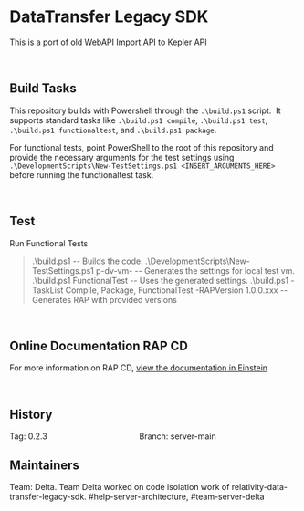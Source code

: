 # DataTransfer Legacy SDK

This is a port of old WebAPI Import API to Kepler API

 

## Build Tasks

This repository builds with Powershell through the `.\build.ps1` script. 
It supports standard tasks like `.\build.ps1 compile`, `.\build.ps1 test`, `.\build.ps1 functionaltest`, and `.\build.ps1 package`.

For functional tests, point PowerShell to the root of this repository and provide the necessary arguments for the test settings using `.\DevelopmentScripts\New-TestSettings.ps1 <INSERT_ARGUMENTS_HERE>` before running the functionaltest task.

 
## Test

Run Functional Tests
> .\build.ps1 -- Builds the code.
> .\DevelopmentScripts\New-TestSettings.ps1 p-dv-vm-<currentVm> -- Generates the settings for local test vm.
> .\build.ps1 FunctionalTest -- Uses the generated settings.
> .\build.ps1 -TaskList Compile, Package, FunctionalTest -RAPVersion 1.0.0.xxx -- Generates RAP with provided versions

 
## Online Documentation RAP CD

For more information on RAP CD, [view the documentation in Einstein](https://einstein.kcura.com/x/hRkFCQ)

 
## History

Tag: 0.2.3                                        
Branch: server-main

## Maintainers
Team:  Delta.
Team Delta worked on code isolation work of relativity-data-transfer-legacy-sdk.
#help-server-architecture, #team-server-delta

